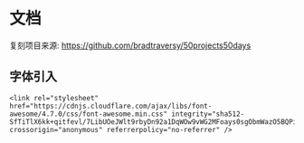 # 文档

复刻项目来源: <https://github.com/bradtraversy/50projects50days>  

## 字体引入
    <link rel="stylesheet" href="https://cdnjs.cloudflare.com/ajax/libs/font-awesome/4.7.0/css/font-awesome.min.css" integrity="sha512-SfTiTlX6kk+qitfevl/7LibUOeJWlt9rbyDn92a1DqWOw9vWG2MFoays0sgObmWazO5BQPiFucnnEAjpAB+/Sw==" crossorigin="anonymous" referrerpolicy="no-referrer" />
